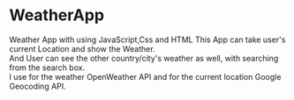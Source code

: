 # WeatherApp
Weather App with using JavaScript,Css and HTML
This App can take user's current Location and show the Weather. <br>
And User can see the other country/city's weather as well, with searching from the search box. <br>
I use for the weather OpenWeather API and for the current location Google Geocoding API. 
